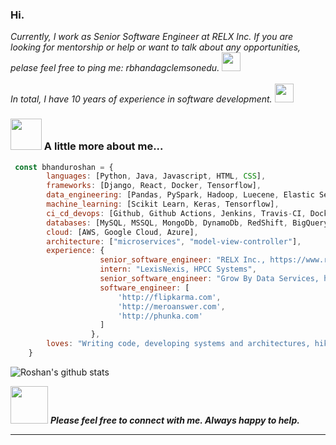 ### Hi.

<!--
**bhanduroshan/bhanduroshan** is a ✨ _special_ ✨ repository because its `README.md` (this file) appears on your GitHub profile.

<h2> Hi, I'm Roshan Bhandari! <!--<img src="https://media.giphy.com/media/mGcNjsfWAjY5AEZNw6/giphy.gif" width="50">--></h2>

<p><em> Currently, I work as Senior Software Engineer at RELX Inc. If you are looking for mentorship or help or want to talk about any opportunities, pelase feel free to ping me: rbhanda<at>g<dot>clemson<dot>edu.  <img src="https://media.giphy.com/media/WUlplcMpOCEmTGBtBW/giphy.gif" width="30"></br></br> In total, I have 10 years of experience in software development. <img src="https://media.giphy.com/media/fYSnHlufseco8Fh93Z/giphy.gif" width="30"></br>
</em></p>


### <img src="https://media.giphy.com/media/VgCDAzcKvsR6OM0uWg/giphy.gif" width="50"> A little more about me...  

```javascript
 const bhanduroshan = {
        languages: [Python, Java, Javascript, HTML, CSS],
        frameworks: [Django, React, Docker, Tensorflow],
        data_engineering: [Pandas, PySpark, Hadoop, Luecene, Elastic Search, HPCC],
        machine_learning: [Scikit Learn, Keras, Tensorflow],
        ci_cd_devops: [Github, Github Actions, Jenkins, Travis-CI, Docker, Kubernetes, Argo CD],
        databases: [MySQL, MSSQL, MongoDb, DynamoDb, RedShift, BigQuery],
        cloud: [AWS, Google Cloud, Azure],
        architecture: ["microservices", "model-view-controller"],
        experience: {
                    senior_software_engineer: "RELX Inc., https://www.relx.com/",
                    intern: "LexisNexis, HPCC Systems",
                    senior_software_engineer: "Grow By Data Services, http://growbydata.com",
                    software_engineer: [
                        'http://flipkarma.com', 
                        'http://meroanswer.com', 
                        'http://phunka.com'
                    ]
                  },
        loves: "Writing code, developing systems and architectures, hiking, reading!"
    }
```

![Roshan's github stats](https://github-readme-stats.vercel.app/api?username=bhandariroshan&hide=["contribs","issues"])

<img src="https://media.giphy.com/media/LnQjpWaON8nhr21vNW/giphy.gif" width="60"> <em><b> Please feel free to connect with me. Always happy to help. </b></em>

---



